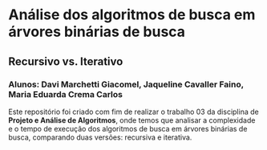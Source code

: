 # Análise dos algoritmos de busca em árvores binárias de busca
## Recursivo vs. Iterativo

### Alunos: Davi Marchetti Giacomel, Jaqueline Cavaller Faino, Maria Eduarda Crema Carlos

Este repositório foi criado com fim de realizar o trabalho 03  da disciplina de **Projeto e Análise de Algoritmos**,
onde temos que analisar a complexidade e o tempo de execução dos algoritmos de busca em árvores binárias de busca,
comparando duas versões: recursiva e iterativa.